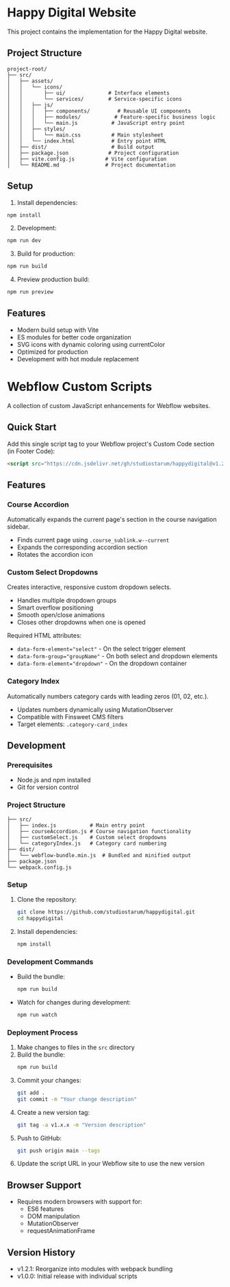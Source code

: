 # Happy Digital Website

This project contains the implementation for the Happy Digital website.

## Project Structure

```
project-root/
├── src/
│   ├── assets/
│   │   └── icons/
│   │       ├── ui/              # Interface elements
│   │       └── services/        # Service-specific icons
│   │   ├── js/
│   │   │   ├── components/         # Reusable UI components
│   │   │   ├── modules/           # Feature-specific business logic
│   │   │   └── main.js           # JavaScript entry point
│   │   ├── styles/
│   │   │   └── main.css          # Main stylesheet
│   │   └── index.html            # Entry point HTML
│   ├── dist/                     # Build output
│   ├── package.json             # Project configuration
│   ├── vite.config.js          # Vite configuration
│   └── README.md               # Project documentation
```

## Setup

1. Install dependencies:
```bash
npm install
```

2. Development:
```bash
npm run dev
```

3. Build for production:
```bash
npm run build
```

4. Preview production build:
```bash
npm run preview
```

## Features

- Modern build setup with Vite
- ES modules for better code organization
- SVG icons with dynamic coloring using currentColor
- Optimized for production
- Development with hot module replacement

# Webflow Custom Scripts

A collection of custom JavaScript enhancements for Webflow websites.

## Quick Start

Add this single script tag to your Webflow project's Custom Code section (in Footer Code):

```html
<script src="https://cdn.jsdelivr.net/gh/studiostarum/happydigital@v1.2.1/dist/webflow-bundle.min.js"></script>
```

## Features

### Course Accordion
Automatically expands the current page's section in the course navigation sidebar.
- Finds current page using `.course_sublink.w--current`
- Expands the corresponding accordion section
- Rotates the accordion icon

### Custom Select Dropdowns
Creates interactive, responsive custom dropdown selects.
- Handles multiple dropdown groups
- Smart overflow positioning
- Smooth open/close animations
- Closes other dropdowns when one is opened

Required HTML attributes:
- `data-form-element="select"` - On the select trigger element
- `data-form-group="groupName"` - On both select and dropdown elements
- `data-form-element="dropdown"` - On the dropdown container

### Category Index
Automatically numbers category cards with leading zeros (01, 02, etc.).
- Updates numbers dynamically using MutationObserver
- Compatible with Finsweet CMS filters
- Target elements: `.category-card_index`

## Development

### Prerequisites
- Node.js and npm installed
- Git for version control

### Project Structure
```
├── src/
│   ├── index.js           # Main entry point
│   ├── courseAccordion.js # Course navigation functionality
│   ├── customSelect.js    # Custom select dropdowns
│   └── categoryIndex.js   # Category card numbering
├── dist/
│   └── webflow-bundle.min.js  # Bundled and minified output
├── package.json
└── webpack.config.js
```

### Setup
1. Clone the repository:
   ```bash
   git clone https://github.com/studiostarum/happydigital.git
   cd happydigital
   ```

2. Install dependencies:
   ```bash
   npm install
   ```

### Development Commands
- Build the bundle:
  ```bash
  npm run build
  ```
- Watch for changes during development:
  ```bash
  npm run watch
  ```

### Deployment Process
1. Make changes to files in the `src` directory
2. Build the bundle:
   ```bash
   npm run build
   ```
3. Commit your changes:
   ```bash
   git add .
   git commit -m "Your change description"
   ```
4. Create a new version tag:
   ```bash
   git tag -a v1.x.x -m "Version description"
   ```
5. Push to GitHub:
   ```bash
   git push origin main --tags
   ```
6. Update the script URL in your Webflow site to use the new version

## Browser Support
- Requires modern browsers with support for:
  - ES6 features
  - DOM manipulation
  - MutationObserver
  - requestAnimationFrame

## Version History

- v1.2.1: Reorganize into modules with webpack bundling
- v1.0.0: Initial release with individual scripts
